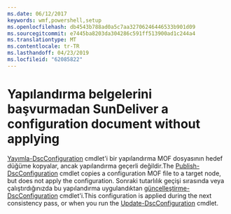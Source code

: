 ```yaml
---
ms.date: 06/12/2017
keywords: wmf,powershell,setup
ms.openlocfilehash: db4543b788ad0a5c7aa32706246446533b901d09
ms.sourcegitcommit: e7445ba8203da304286c591ff513900ad1c244a4
ms.translationtype: MT
ms.contentlocale: tr-TR
ms.lasthandoff: 04/23/2019
ms.locfileid: "62085822"
---
```

# <a name="deliver-a-configuration-document-without-applying"></a><span data-ttu-id="fc293-102">Yapılandırma belgelerini başvurmadan Sun</span><span class="sxs-lookup"><span data-stu-id="fc293-102">Deliver a configuration document without applying</span></span>

<span data-ttu-id="fc293-103">[Yayımla-DscConfiguration](https://technet.microsoft.com/library/mt517875.aspx) cmdlet'i bir yapılandırma MOF dosyasının hedef düğüme kopyalar, ancak yapılandırma geçerli değildir.</span><span class="sxs-lookup"><span data-stu-id="fc293-103">The [Publish-DscConfiguration](https://technet.microsoft.com/library/mt517875.aspx) cmdlet copies a configuration MOF file to a target node, but does not apply the configuration.</span></span>
<span data-ttu-id="fc293-104">Sonraki tutarlılık geçişi sırasında veya çalıştırdığınızda bu yapılandırma uygulandıktan [güncelleştirme-DscConfiguration](https://technet.microsoft.com/library/mt143541.aspx) cmdlet'i.</span><span class="sxs-lookup"><span data-stu-id="fc293-104">This configuration is applied during the next consistency pass, or when you run the [Update-DscConfiguration](https://technet.microsoft.com/library/mt143541.aspx) cmdlet.</span></span>
